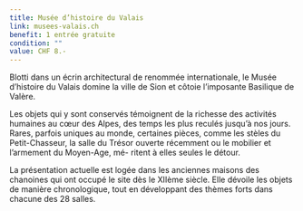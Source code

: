 ```yaml
---
title: Musée d’histoire du Valais
link: musees-valais.ch
benefit: 1 entrée gratuite
condition: ""
value: CHF 8.-
---
```


Blotti dans un écrin architectural
de renommée internationale, le
Musée d’histoire du Valais domine
la ville de Sion et côtoie l’imposante
Basilique de Valère.

Les objets qui y sont conservés
témoignent de la richesse des
activités humaines au cœur des
Alpes, des temps les plus reculés
jusqu’à nos jours. Rares, parfois
uniques au monde, certaines
pièces, comme les stèles du
Petit-Chasseur, la salle du Trésor
ouverte récemment ou le mobilier
et l’armement du Moyen-Age, mé-
ritent à elles seules le détour.

La présentation actuelle est logée
dans les anciennes maisons des
chanoines qui ont occupé le site
dès le XIIème siècle. Elle dévoile les
objets de manière chronologique,
tout en développant des thèmes
forts dans chacune des 28 salles.
